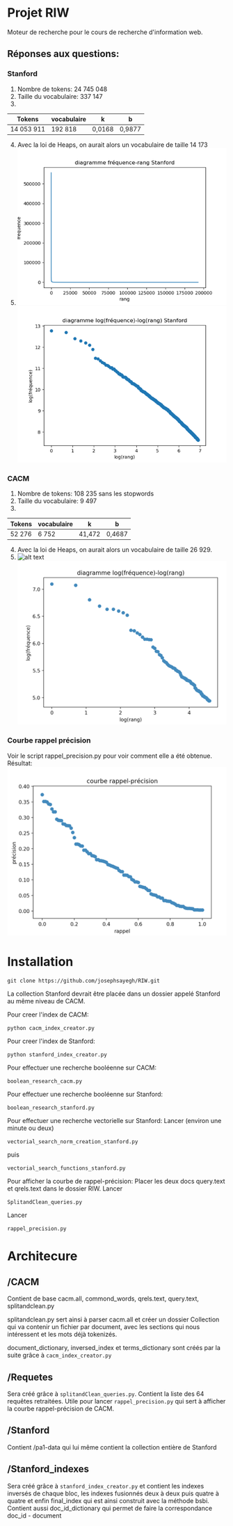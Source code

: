 # Projet RIW

Moteur de recherche pour le cours de recherche d'information web.

## Réponses aux questions: 

### Stanford

1) Nombre de tokens: 24 745 048
2) Taille du vocabulaire: 337 147
3)
| Tokens     | vocabulaire    | k | b |
| --------|---------|-------|-------|
| 14 053 911   | 192 818   | 0,0168    |  0,9877 |
4) Avec la loi de Heaps, on aurait alors un vocabulaire de taille 14 173
5) ![alt text](freq-rang-stanford.png)
![alt text](log-freq-log-rang-stanford.png)

### CACM

1) Nombre de tokens: 108 235 sans les stopwords
2) Taille du vocabulaire: 9 497
3) 
| Tokens     | vocabulaire    | k | b |
| --------|---------|-------|-------|
| 52 276  | 6 752   | 41,472    |  0,4687 |
4) Avec la loi de Heaps, on aurait alors un vocabulaire de taille 26 929.
5) ![alt text](Diagramme_fréquence_rang.png)
![alt text](Diagramme_logf_logr.png)

### Courbe rappel précision

Voir le script rappel_precision.py pour voir comment elle a été obtenue.
Résultat: ![alt text](rappel_précision.png)


# Installation
```
git clone https://github.com/josephsayegh/RIW.git
```

La collection Stanford devrait être placée dans un dossier appelé Stanford au même niveau de CACM.

Pour creer l'index de CACM:
```
python cacm_index_creator.py
```
Pour creer l'index de Stanford:
```
python stanford_index_creator.py
```
Pour effectuer une recherche booléenne sur CACM:
```
boolean_research_cacm.py
```
Pour effectuer une recherche booléenne sur Stanford:
```
boolean_research_stanford.py
```
Pour effectuer une recherche vectorielle sur Stanford:
Lancer (environ une minute ou deux)
```
vectorial_search_norm_creation_stanford.py
```
puis
```
vectorial_search_functions_stanford.py
```
Pour afficher la courbe de rappel-précision:
Placer les deux docs query.text et qrels.text dans le dossier RIW. Lancer 
```
SplitandClean_queries.py
```
Lancer 
```
rappel_precision.py
```

# Architecure

## /CACM 
Contient de base cacm.all, commond_words, qrels.text, query.text, splitandclean.py

splitandclean.py sert ainsi à parser cacm.all et créer un dossier Collection qui va contenir un fichier 
par document, avec les sections qui nous intéressent et les mots déjà tokenizés.

document_dictionary, inversed_index et terms_dictionary sont créés par la suite grâce à ```cacm_index_creator.py```

## /Requetes
Sera créé grâce à ```splitandClean_queries.py```.
Contient la liste des 64 requêtes retraitées. Utile pour lancer ```rappel_precision.py``` qui sert à afficher la courbe rappel-précision de CACM.

## /Stanford
Contient /pa1-data qui lui même contient la collection entière de Stanford

## /Stanford_indexes
Sera créé grâce à ```stanford_index_creator.py``` et contient les indexes inversés de chaque bloc,
les indexes fusionnés deux à deux puis quatre à quatre et enfin final_index qui est ainsi construit
avec la méthode bsbi. 
Contient aussi doc_id_dictionary qui permet de faire la correspondance doc_id - document


